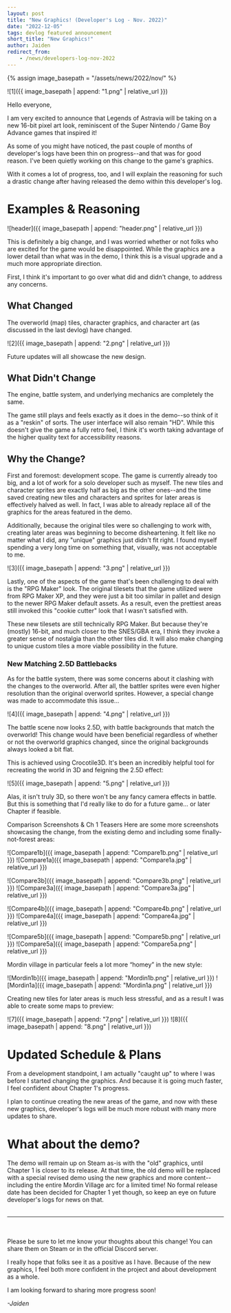 ```yaml
---
layout: post
title: "New Graphics! (Developer's Log - Nov. 2022)"
date: "2022-12-05"
tags: devlog featured announcement
short_title: "New Graphics!"
author: Jaiden
redirect_from:
    - /news/developers-log-nov-2022
---
```

{% assign image_basepath = "/assets/news/2022/nov/" %}

![1]({{ image_basepath | append: "1.png" | relative_url }})

Hello everyone,

I am very excited to announce that Legends of Astravia will be taking on a new 16-bit pixel art look, reminiscent of the Super Nintendo / Game Boy Advance games that inspired it!

As some of you might have noticed, the past couple of months of developer's logs have been thin on progress--and that was for good reason. I've been quietly working on this change to the game's graphics.

With it comes a lot of progress, too, and I will explain the reasoning for such a drastic change after having released the demo within this developer's log.

# Examples & Reasoning

![header]({{ image_basepath | append: "header.png" | relative_url }})

This is definitely a big change, and I was worried whether or not folks who are excited for the game would be disappointed. While the graphics are a lower detail than what was in the demo, I think this is a visual upgrade and a much more appropriate direction.

First, I think it's important to go over what did and didn't change, to address any concerns.

## What Changed
The overworld (map) tiles, character graphics, and character art (as discussed in the last devlog) have changed.

![2]({{ image_basepath | append: "2.png" | relative_url }})

Future updates will all showcase the new design.

## What Didn't Change
The engine, battle system, and underlying mechanics are completely the same.

The game still plays and feels exactly as it does in the demo--so think of it as a "reskin" of sorts. The user interface will also remain "HD". While this doesn't give the game a fully retro feel, I think it's worth taking advantage of the higher quality text for accessibility reasons.

## Why the Change?
First and foremost: development scope. The game is currently already too big, and a lot of work for a solo developer such as myself. The new tiles and character sprites are exactly half as big as the other ones--and the time saved creating new tiles and characters and sprites for later areas is effectively halved as well. In fact, I was able to already replace all of the graphics for the areas featured in the demo.

Additionally, because the original tiles were so challenging to work with, creating later areas was beginning to become disheartening. It felt like no matter what I did, any "unique" graphics just didn't fit right. I found myself spending a very long time on something that, visually, was not acceptable to me.

![3]({{ image_basepath | append: "3.png" | relative_url }})

Lastly, one of the aspects of the game that's been challenging to deal with is the "RPG Maker" look. The original tilesets that the game utilized were from RPG Maker XP, and they were just a bit too similar in pallet and design to the newer RPG Maker default assets. As a result, even the prettiest areas still invoked this "cookie cutter" look that I wasn't satisfied with.

These new tilesets are still technically RPG Maker. But because they're (mostly) 16-bit, and much closer to the SNES/GBA era, I think they invoke a greater sense of nostalgia than the other tiles did. It will also make changing to unique custom tiles a more viable possibility in the future.

### New Matching 2.5D Battlebacks
As for the battle system, there was some concerns about it clashing with the changes to the overworld. After all, the battler sprites were even higher resolution than the original overworld sprites. However, a special change was made to accommodate this issue...

![4]({{ image_basepath | append: "4.png" | relative_url }})

The battle scene now looks 2.5D, with battle backgrounds that match the overworld! This change would have been beneficial regardless of whether or not the overworld graphics changed, since the original backgrounds always looked a bit flat.

This is achieved using Crocotile3D. It's been an incredibly helpful tool for recreating the world in 3D and feigning the 2.5D effect:

![5]({{ image_basepath | append: "5.png" | relative_url }})

Alas, it isn't truly 3D, so there won't be any fancy camera effects in battle. But this is something that I'd really like to do for a future game... or later Chapter if feasible.

Comparison Screenshots & Ch 1 Teasers
Here are some more screenshots showcasing the change, from the existing demo and including some finally-not-forest areas:

![Compare1b]({{ image_basepath | append: "Compare1b.png" | relative_url }})
![Compare1a]({{ image_basepath | append: "Compare1a.jpg" | relative_url }})

![Compare3b]({{ image_basepath | append: "Compare3b.png" | relative_url }})
![Compare3a]({{ image_basepath | append: "Compare3a.jpg" | relative_url }})

![Compare4b]({{ image_basepath | append: "Compare4b.png" | relative_url }})
![Compare4a]({{ image_basepath | append: "Compare4a.jpg" | relative_url }})

![Compare5b]({{ image_basepath | append: "Compare5b.png" | relative_url }})
![Compare5a]({{ image_basepath | append: "Compare5a.png" | relative_url }})

Mordin village in particular feels a lot more “homey” in the new style:

![Mordin1b]({{ image_basepath | append: "Mordin1b.png" | relative_url }})
![Mordin1a]({{ image_basepath | append: "Mordin1a.png" | relative_url }})

Creating new tiles for later areas is much less stressful, and as a result I was able to create some maps to preview:

![7]({{ image_basepath | append: "7.png" | relative_url }})
![8]({{ image_basepath | append: "8.png" | relative_url }})

# Updated Schedule & Plans
From a development standpoint, I am actually "caught up" to where I was before I started changing the graphics. And because it is going much faster, I feel confident about Chapter 1's progress.

I plan to continue creating the new areas of the game, and now with these new graphics, developer's logs will be much more robust with many more updates to share.

# What about the demo?
The demo will remain up on Steam as-is with the "old" graphics, until Chapter 1 is closer to its release. At that time, the old demo will be replaced with a special revised demo using the new graphics and more content--including the entire Mordin Village arc for a limited time! No formal release date has been decided for Chapter 1 yet though, so keep an eye on future developer's logs for news on that.
<br>
<br>

---

<br>
<br>
Please be sure to let me know your thoughts about this change! You can share them on Steam or in the official Discord server.

I really hope that folks see it as a positive as I have. Because of the new graphics, I feel both more confident in the project and about development as a whole.

I am looking forward to sharing more progress soon!

*-Jaiden*